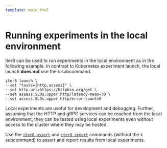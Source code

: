 ```yaml
---
template: main.html
---
```


# Running experiments in the local environment

Iter8 can be used to run experiments in the local environment as in the following example. In contrast to Kubernetes experiment launch, the local launch **does not** use the `k` subcommand.

```shell
iter8 launch \
--set "tasks={http,assess}" \
--set http.url=https://httpbin.org/get \
--set assess.SLOs.upper.http/latency-mean=50 \
--set assess.SLOs.upper.http/error-count=0
```

Local experiments are useful for development and debugging. Further, assuming that the HTTP and gRPC services can be reached from the local environment, they can be tested using local experiments even without access to the cluster where they may be hosted.

Use the [`iter8 assert`](../../user-guide/commands/iter8_assert.md) and [`iter8 report`](../../user-guide/commands/iter8_report.md) commands (without the `k` subcommand) to assert and report results from local experiments.